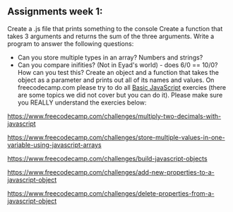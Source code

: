 ## Assignments week 1:

Create a .js file that prints something to the console
Create a function that takes 3 arguments and returns the sum of the three arguments. 
Write a program to answer the following questions:
* Can you store multiple types in an array? Numbers and strings?
* Can you compare inifities? (Not in Eyad's world) - does 6/0 == 10/0? How can you test this?
Create an object and a function that takes the object as a parameter and prints out all of its names and values.
On freecodecamp.com please try to do all [Basic JavaScript](https://www.freecodecamp.com/challenges/learn-how-free-code-camp-works) exercies (there are some topics we did not cover but you can do it). Please make sure you REALLY understand the exercies below:

https://www.freecodecamp.com/challenges/multiply-two-decimals-with-javascript

https://www.freecodecamp.com/challenges/store-multiple-values-in-one-variable-using-javascript-arrays

https://www.freecodecamp.com/challenges/build-javascript-objects

https://www.freecodecamp.com/challenges/add-new-properties-to-a-javascript-object

https://www.freecodecamp.com/challenges/delete-properties-from-a-javascript-object

